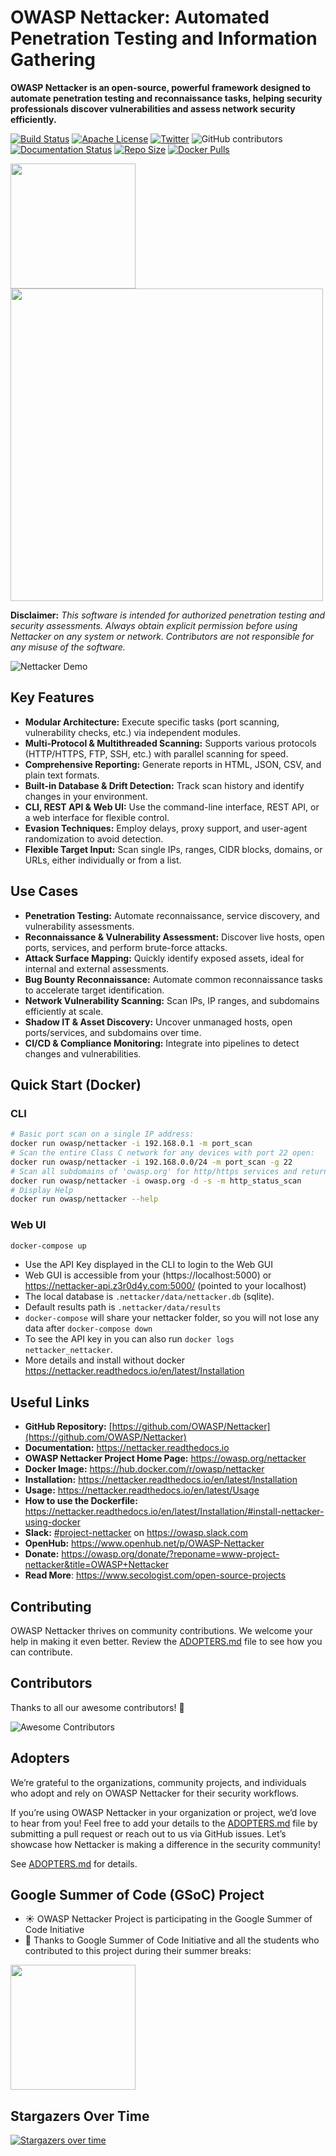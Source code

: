 # OWASP Nettacker: Automated Penetration Testing and Information Gathering

**OWASP Nettacker is an open-source, powerful framework designed to automate penetration testing and reconnaissance tasks, helping security professionals discover vulnerabilities and assess network security efficiently.**

[![Build Status](https://github.com/OWASP/Nettacker/actions/workflows/ci_cd.yml/badge.svg?branch=master)](https://github.com/OWASP/Nettacker/actions/workflows/ci_cd.yml/badge.svg?branch=master)
[![Apache License](https://img.shields.io/badge/License-Apache%20v2-green.svg)](https://github.com/OWASP/Nettacker/blob/master/LICENSE)
[![Twitter](https://img.shields.io/badge/Twitter-@iotscan-blue.svg)](https://twitter.com/iotscan)
![GitHub contributors](https://img.shields.io/github/contributors/OWASP/Nettacker)
[![Documentation Status](https://readthedocs.org/projects/nettacker/badge/?version=latest)](https://nettacker.readthedocs.io/en/latest/?badge=latest)
[![Repo Size](https://img.shields.io/github/repo-size/OWASP/Nettacker)](https://github.com/OWASP/Nettacker)
[![Docker Pulls](https://img.shields.io/docker/pulls/owasp/nettacker)](https://hub.docker.com/r/owasp/nettacker)

<img src="https://raw.githubusercontent.com/OWASP/Nettacker/master/nettacker/web/static/img/owasp-nettacker.png" width="200">
<img src="https://raw.githubusercontent.com/OWASP/Nettacker/master/nettacker/web/static/img/owasp.png" width="500">

**Disclaimer:** *This software is intended for authorized penetration testing and security assessments. Always obtain explicit permission before using Nettacker on any system or network. Contributors are not responsible for any misuse of the software.*

![Nettacker Demo](https://user-images.githubusercontent.com/7676267/35123376-283d5a3e-fcb7-11e7-9b1c-92b78ed4fecc.gif)

## Key Features

*   **Modular Architecture:** Execute specific tasks (port scanning, vulnerability checks, etc.) via independent modules.
*   **Multi-Protocol & Multithreaded Scanning:** Supports various protocols (HTTP/HTTPS, FTP, SSH, etc.) with parallel scanning for speed.
*   **Comprehensive Reporting:** Generate reports in HTML, JSON, CSV, and plain text formats.
*   **Built-in Database & Drift Detection:** Track scan history and identify changes in your environment.
*   **CLI, REST API & Web UI:** Use the command-line interface, REST API, or a web interface for flexible control.
*   **Evasion Techniques:** Employ delays, proxy support, and user-agent randomization to avoid detection.
*   **Flexible Target Input:** Scan single IPs, ranges, CIDR blocks, domains, or URLs, either individually or from a list.

## Use Cases

*   **Penetration Testing:** Automate reconnaissance, service discovery, and vulnerability assessments.
*   **Reconnaissance & Vulnerability Assessment:** Discover live hosts, open ports, services, and perform brute-force attacks.
*   **Attack Surface Mapping:** Quickly identify exposed assets, ideal for internal and external assessments.
*   **Bug Bounty Reconnaissance:** Automate common reconnaissance tasks to accelerate target identification.
*   **Network Vulnerability Scanning:** Scan IPs, IP ranges, and subdomains efficiently at scale.
*   **Shadow IT & Asset Discovery:** Uncover unmanaged hosts, open ports/services, and subdomains over time.
*   **CI/CD & Compliance Monitoring:** Integrate into pipelines to detect changes and vulnerabilities.

## Quick Start (Docker)

### CLI

```bash
# Basic port scan on a single IP address:
docker run owasp/nettacker -i 192.168.0.1 -m port_scan
# Scan the entire Class C network for any devices with port 22 open:
docker run owasp/nettacker -i 192.168.0.0/24 -m port_scan -g 22
# Scan all subdomains of 'owasp.org' for http/https services and return HTTP status code
docker run owasp/nettacker -i owasp.org -d -s -m http_status_scan
# Display Help
docker run owasp/nettacker --help
```

### Web UI

```bash
docker-compose up
```
* Use the API Key displayed in the CLI to login to the Web GUI
* Web GUI is accessible from your (https://localhost:5000) or https://nettacker-api.z3r0d4y.com:5000/ (pointed to your localhost)
* The local database is `.nettacker/data/nettacker.db` (sqlite).
* Default results path is `.nettacker/data/results`
* `docker-compose` will share your nettacker folder, so you will not lose any data after `docker-compose down`
* To see the API key in you can also run `docker logs nettacker_nettacker`.
* More details and install without docker https://nettacker.readthedocs.io/en/latest/Installation

## Useful Links

*   **GitHub Repository:** [https://github.com/OWASP/Nettacker](https://github.com/OWASP/Nettacker)
*   **Documentation:** https://nettacker.readthedocs.io
*   **OWASP Nettacker Project Home Page:** https://owasp.org/nettacker
*   **Docker Image:** https://hub.docker.com/r/owasp/nettacker
*   **Installation:** https://nettacker.readthedocs.io/en/latest/Installation
*   **Usage:** https://nettacker.readthedocs.io/en/latest/Usage
*   **How to use the Dockerfile:** https://nettacker.readthedocs.io/en/latest/Installation/#install-nettacker-using-docker
*   **Slack:** [#project-nettacker](https://owasp.slack.com/archives/CQZGG24FQ) on https://owasp.slack.com
*   **OpenHub:** https://www.openhub.net/p/OWASP-Nettacker
*   **Donate:** https://owasp.org/donate/?reponame=www-project-nettacker&title=OWASP+Nettacker
*   **Read More**: https://www.secologist.com/open-source-projects

## Contributing

OWASP Nettacker thrives on community contributions.  We welcome your help in making it even better.  Review the [ADOPTERS.md](ADOPTERS.md) file to see how you can contribute.

## Contributors

Thanks to all our awesome contributors! 🚀

![Awesome Contributors](https://contrib.rocks/image?repo=OWASP/Nettacker)

## Adopters

We’re grateful to the organizations, community projects, and individuals who adopt and rely on OWASP Nettacker for their security workflows.

If you’re using OWASP Nettacker in your organization or project, we’d love to hear from you! Feel free to add your details to the [ADOPTERS.md](ADOPTERS.md) file by submitting a pull request or reach out to us via GitHub issues. Let’s showcase how Nettacker is making a difference in the security community!

 See [ADOPTERS.md](ADOPTERS.md) for details.

## Google Summer of Code (GSoC) Project

*   ☀️ OWASP Nettacker Project is participating in the Google Summer of Code Initiative
*   🙏 Thanks to Google Summer of Code Initiative and all the students who contributed to this project during their summer breaks:

<a href="https://summerofcode.withgoogle.com"><img src="https://betanews.com/wp-content/uploads/2016/03/vertical-GSoC-logo.jpg" width="200"></img></a>

## Stargazers Over Time

[![Stargazers over time](https://starchart.cc/OWASP/Nettacker.svg)](https://starchart.cc/OWASP/Nettacker)